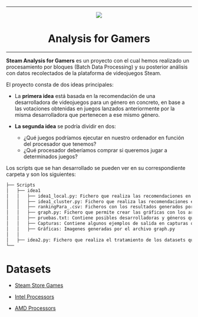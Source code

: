 ------------------------------------------------------------

<p align="center"><img src="https://github.com/UCloudM/Steam_Analysis_For_Gamers/blob/master/steam.jpg"></p>
<h1 align="center"> Analysis for Gamers </h1>

------------------------------------------------------------

__Steam Analysis for Gamers__ es un proyecto con el cual hemos realizado un procesamiento por bloques (Batch Data Processing) y su posterior análisis con datos recolectados de la plataforma de videojuegos Steam. 

El proyecto consta de dos ideas principales: 

* La __primera idea__ está basada en la recomendación de una desarrolladora de videojuegos para un género en concreto, en base a las votaciones obtenidas en juegos lanzados anteriormente por la misma desarrolladora que pertenecen a ese mismo género.

* __La segunda idea__ se podría dividir en dos:
	* ¿Qué juegos podríamos ejecutar en nuestro ordenador en función del procesador que tenemos?
	* ¿Qué procesador deberíamos comprar si queremos jugar a determinados juegos?
	
	
Los scripts que se han desarrollado se pueden ver en su correspondiente carpeta y son los siguientes:

```bash
├── Scripts
│   ├── idea1
│   │   ├── idea1_local.py: Fichero que realiza las recomendaciones en modo local. Este permite aprovecharse de los núcleos de tu ordenador además de tener la ruta del dataset enlazada a su carpeta. 
│   │   ├── idea1_cluster.py: Fichero que realiza las recomendaciones en un cluster. Está preparado para poder acceder al dataset una vez esté ubicado en el sistema de ficheros de Hadoop.   
│   │   ├── rankingPara_.csv: Ficheros con los resultados generados por los scripts.
│   │   ├── graph.py: Fichero que permite crear las gráficas con los archivos CSV que generan los scripts mencionados anteriormente.
│   │	├── pruebas.txt: Contiene posibles desarrolladoras y géneros que podríamos meter como entrada
│   │   ├── Capturas: Contiene algunos ejemplos de salida en capturas que se han hecho durante el desarrollo.
│   │   ├── Gráficas: Imagenes generadas por el archivo graph.py
│   │
│   ├── idea2.py: Fichero que realiza el tratamiento de los datasets que se utilizan en dicha idea.
└── 
```


# Datasets

* [Steam Store Games](https://www.kaggle.com/nikdavis/steam-store-games)

* [Intel Processors](https://www.kaggle.com/iliassekkaf/computerparts/)

* [AMD Processors](http://cpudb.stanford.edu/manufacturers/1)
	


